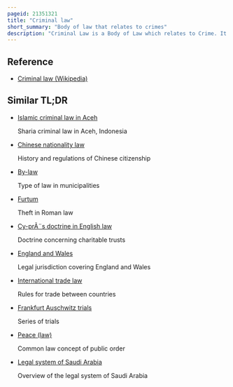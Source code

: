 ```yaml
---
pageid: 21351321
title: "Criminal law"
short_summary: "Body of law that relates to crimes"
description: "Criminal Law is a Body of Law which relates to Crime. It prescribes Conduct perceived as Threatening, harmful, or otherwise endangering to the Property, Health, Safety, and Welfare of People inclusive of one's Self. Most criminal Law is established by Statute, which is to say that the Laws are enacted by a Legislature. Criminal Law entails the Punishment and Rehabilitation of Individuals who are found guilty of violating such Laws."
---
```


## Reference

- [Criminal law (Wikipedia)](https://en.wikipedia.org/?curid=21351321)

## Similar TL;DR

- [Islamic criminal law in Aceh](/tldr/en/islamic-criminal-law-in-aceh)

  Sharia criminal law in Aceh, Indonesia

- [Chinese nationality law](/tldr/en/chinese-nationality-law)

  History and regulations of Chinese citizenship

- [By-law](/tldr/en/by-law)

  Type of law in municipalities

- [Furtum](/tldr/en/furtum)

  Theft in Roman law

- [Cy-prÃ¨s doctrine in English law](/tldr/en/cy-pres-doctrine-in-english-law)

  Doctrine concerning charitable trusts

- [England and Wales](/tldr/en/england-and-wales)

  Legal jurisdiction covering England and Wales

- [International trade law](/tldr/en/international-trade-law)

  Rules for trade between countries

- [Frankfurt Auschwitz trials](/tldr/en/frankfurt-auschwitz-trials)

  Series of trials

- [Peace (law)](/tldr/en/peace-law)

  Common law concept of public order

- [Legal system of Saudi Arabia](/tldr/en/legal-system-of-saudi-arabia)

  Overview of the legal system of Saudi Arabia
